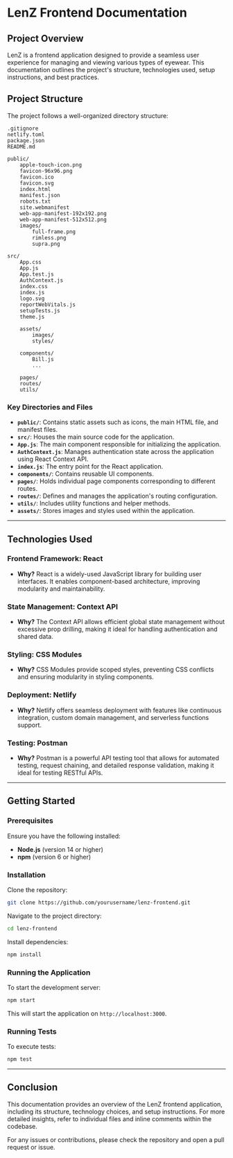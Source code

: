 # LenZ Frontend Documentation

## Project Overview
LenZ is a frontend application designed to provide a seamless user experience for managing and viewing various types of eyewear. This documentation outlines the project's structure, technologies used, setup instructions, and best practices.

## Project Structure
The project follows a well-organized directory structure:

```
.gitignore
netlify.toml
package.json
README.md

public/
    apple-touch-icon.png
    favicon-96x96.png
    favicon.ico
    favicon.svg
    index.html
    manifest.json
    robots.txt
    site.webmanifest
    web-app-manifest-192x192.png
    web-app-manifest-512x512.png
    images/
        full-frame.png
        rimless.png
        supra.png

src/
    App.css
    App.js
    App.test.js
    AuthContext.js
    index.css
    index.js
    logo.svg
    reportWebVitals.js
    setupTests.js
    theme.js
    
    assets/
        images/
        styles/
    
    components/
        Bill.js
        ...
    
    pages/
    routes/
    utils/
```

### Key Directories and Files
- **`public/`**: Contains static assets such as icons, the main HTML file, and manifest files.
- **`src/`**: Houses the main source code for the application.
- **`App.js`**: The main component responsible for initializing the application.
- **`AuthContext.js`**: Manages authentication state across the application using React Context API.
- **`index.js`**: The entry point for the React application.
- **`components/`**: Contains reusable UI components.
- **`pages/`**: Holds individual page components corresponding to different routes.
- **`routes/`**: Defines and manages the application's routing configuration.
- **`utils/`**: Includes utility functions and helper methods.
- **`assets/`**: Stores images and styles used within the application.

---

## Technologies Used
### **Frontend Framework: React**
- **Why?** React is a widely-used JavaScript library for building user interfaces. It enables component-based architecture, improving modularity and maintainability.

### **State Management: Context API**
- **Why?** The Context API allows efficient global state management without excessive prop drilling, making it ideal for handling authentication and shared data.

### **Styling: CSS Modules**
- **Why?** CSS Modules provide scoped styles, preventing CSS conflicts and ensuring modularity in styling components.

### **Deployment: Netlify**
- **Why?** Netlify offers seamless deployment with features like continuous integration, custom domain management, and serverless functions support.

### **Testing: Postman**
- **Why?** Postman is a powerful API testing tool that allows for automated testing, request chaining, and detailed response validation, making it ideal for testing RESTful APIs.

---

## Getting Started
### **Prerequisites**
Ensure you have the following installed:
- **Node.js** (version 14 or higher)
- **npm** (version 6 or higher)

### **Installation**
Clone the repository:
```sh
git clone https://github.com/yourusername/lenz-frontend.git
```
Navigate to the project directory:
```sh
cd lenz-frontend
```
Install dependencies:
```sh
npm install
```

### **Running the Application**
To start the development server:
```sh
npm start
```
This will start the application on `http://localhost:3000`.

### **Running Tests**
To execute tests:
```sh
npm test
```

---

## Conclusion
This documentation provides an overview of the LenZ frontend application, including its structure, technology choices, and setup instructions. For more detailed insights, refer to individual files and inline comments within the codebase.

For any issues or contributions, please check the repository and open a pull request or issue.



